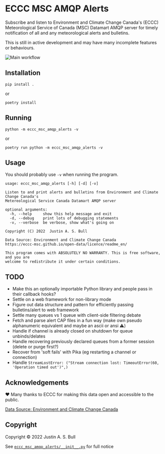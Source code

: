 # ECCC MSC AMQP Alerts

Subscribe and listen to Environment and Climate Change Canada's (ECCC) Meteorological
Service of Canada (MSC) Datamart AMQP server for timely notification of all and any
meteorological alerts and bulletins.

This is still in active development and may have many incomplete features or behaviours.

![Main workflow](https://github.com/f3ndot/eccc-msc-amqp-alerts/actions/workflows/python-app.yml/badge.svg)

## Installation

```
pip install .
```

or

```
poetry install
```

## Running

```
python -m eccc_msc_amqp_alerts -v
```

or

```
poetry run python -m eccc_msc_amqp_alerts -v
```

## Usage

You should probably use `-v` when running the program.

```
usage: eccc_msc_amqp_alerts [-h] [-d] [-v]

Listen to and print alerts and bulletins from Environment and Climate Change Canada's
Metereological Service Canada Datamart AMQP server

optional arguments:
  -h, --help     show this help message and exit
  -d, --debug    print lots of debugging statements
  -v, --verbose  be verbose, show what's going on

Copyright (C) 2022  Justin A. S. Bull

Data Source: Environment and Climate Change Canada
https://eccc-msc.github.io/open-data/licence/readme_en/

This program comes with ABSOLUTELY NO WARRANTY. This is free software, and you are
welcome to redistribute it under certain conditions.
```

## TODO

- Make this an optionally importable Python library and people pass in their callback hooks?
- Settle on a web framework for non-library mode
- Figure out data structure and pattern for efficiently passing bulletins/alert to web framework
- Settle many queues vs 1 queue with client-side filtering debate
- Fetch and parse alert CAP files in a fun way (make own pseudo alphanumeric equivalent and maybe an ascii or ansi ⚠️)
- Handle if channel is already closed on shutdown for queue unbinds/delates
- Handle recovering previously declared queues from a former session (delete or purge first?)
- Recover from 'soft fails' with Pika (eg restarting a channel or connection)
- Handle `StreamLostError: ("Stream connection lost: TimeoutError(60, 'Operation timed out')",)`

## Acknowledgements

❤️ Many thanks to ECCC for making this data open and accessible to the public.

[Data Source: Environment and Climate Change Canada](https://eccc-msc.github.io/open-data/licence/readme_en/)

## Copyright

Copyright © 2022 Justin A. S. Bull

See [`eccc_msc_amqp_alerts/__init__.py`](eccc_msc_amqp_alerts/__init__.py) for full notice
